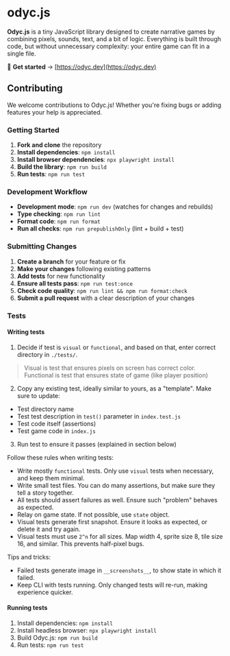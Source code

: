 # odyc.js

**Odyc.js** is a tiny JavaScript library designed to create narrative games by combining pixels, sounds, text, and a bit of logic.
Everything is built through code, but without unnecessary complexity: your entire game can fit in a single file.

🔗 **Get started** → [https://odyc.dev](https://odyc.dev)

## Contributing

We welcome contributions to Odyc.js! Whether you're fixing bugs or adding features your help is appreciated.

### Getting Started

1. **Fork and clone** the repository
2. **Install dependencies**: `npm install`
3. **Install browser dependencies**: `npx playwright install`
4. **Build the library**: `npm run build`
5. **Run tests**: `npm run test`

### Development Workflow

- **Development mode**: `npm run dev` (watches for changes and rebuilds)
- **Type checking**: `npm run lint`
- **Format code**: `npm run format`
- **Run all checks**: `npm run prepublishOnly` (lint + build + test)

### Submitting Changes

1. **Create a branch** for your feature or fix
2. **Make your changes** following existing patterns
3. **Add tests** for new functionality
4. **Ensure all tests pass**: `npm run test:once`
5. **Check code quality**: `npm run lint && npm run format:check`
6. **Submit a pull request** with a clear description of your changes

### Tests

#### Writing tests

1. Decide if test is `visual` or `functional`, and based on that, enter correct directory in `./tests/`.

> Visual is test that ensures pixels on screen has correct color. Functional is test that ensures state of game (like player position)

2. Copy any existing test, ideally similar to yours, as a "template". Make sure to update:

- Test directory name
- Test test description in `test()` parameter in `index.test.js`
- Test code itself (assertions)
- Test game code in `index.js`

3. Run test to ensure it passes (explained in section below)

Follow these rules when writing tests:

- Write mostly `functional` tests. Only use `visual` tests when necessary, and keep them minimal.
- Write small test files. You can do many assertions, but make sure they tell a story together.
- All tests should assert failures as well. Ensure such "problem" behaves as expected.
- Relay on game state. If not possible, use `state` object.
- Visual tests generate first snapshot. Ensure it looks as expected, or delete it and try again.
- Visual tests must use `2^n` for all sizes. Map width 4, sprite size 8, tile size 16, and similar. This prevents half-pixel bugs.

Tips and tricks:

- Failed tests generate image in `__screenshots__`, to show state in which it failed.
- Keep CLI with tests running. Only changed tests will re-run, making experience quicker.

#### Running tests

1. Install dependencies: `npm install`
2. Install headless browser: `npx playwright install`
3. Build Odyc.js: `npm run build`
4. Run tests: `npm run test`

